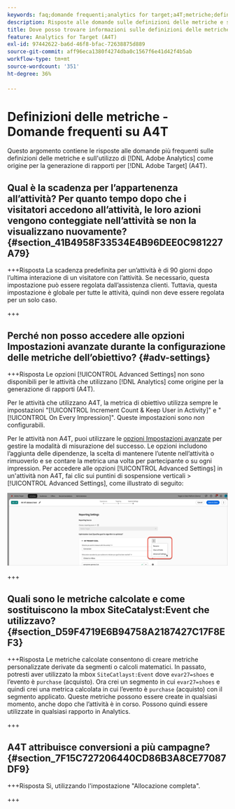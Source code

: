 ```yaml
---
keywords: faq;domande frequenti;analytics for target;a4T;metriche;definizioni metriche
description: Risposte alle domande sulle definizioni delle metriche e sull'utilizzo di Analytics per  [!DNL Target]  (A4T). A4T consente di utilizzare il reporting di Analytics con le attività di Adobe [!DNL Target] .
title: Dove posso trovare informazioni sulle definizioni delle metriche con A4T?
feature: Analytics for Target (A4T)
exl-id: 97442622-ba6d-46f8-bfac-72638875d889
source-git-commit: aff96eca1380f4274dba0c1567f6e41d42f4b5ab
workflow-type: tm+mt
source-wordcount: '351'
ht-degree: 36%

---
```


# Definizioni delle metriche - Domande frequenti su A4T

Questo argomento contiene le risposte alle domande più frequenti sulle definizioni delle metriche e sull&#39;utilizzo di [!DNL Adobe Analytics] come origine per la generazione di rapporti per [!DNL Adobe Target] (A4T).

## Qual è la scadenza per l’appartenenza all’attività? Per quanto tempo dopo che i visitatori accedono all’attività, le loro azioni vengono conteggiate nell’attività se non la visualizzano nuovamente? {#section_41B4958F33534E4B96DEE0C981227A79}

+++Risposta
La scadenza predefinita per un’attività è di 90 giorni dopo l’ultima interazione di un visitatore con l’attività. Se necessario, questa impostazione può essere regolata dall’assistenza clienti. Tuttavia, questa impostazione è globale per tutte le attività, quindi non deve essere regolata per un solo caso.

+++

## Perché non posso accedere alle opzioni Impostazioni avanzate durante la configurazione delle metriche dell’obiettivo? {#adv-settings}

+++Risposta
Le opzioni [!UICONTROL Advanced Settings] non sono disponibili per le attività che utilizzano [!DNL Analytics] come origine per la generazione di rapporti (A4T).

Per le attività che utilizzano A4T, la metrica di obiettivo utilizza sempre le impostazioni &quot;[!UICONTROL Increment Count & Keep User in Activity]&quot; e &quot;[!UICONTROL On Every Impression]&quot;. Queste impostazioni sono *non* configurabili.

Per le attività non A4T, puoi utilizzare le [opzioni Impostazioni avanzate](/help/main/c-activities/r-success-metrics/success-metrics.md#section_7CE95A2FA8F5438E936C365A6D43BC5B) per gestire la modalità di misurazione del successo. Le opzioni includono l’aggiunta delle dipendenze, la scelta di mantenere l’utente nell’attività o rimuoverlo e se contare la metrica una volta per partecipante o su ogni impression. Per accedere alle opzioni [!UICONTROL Advanced Settings] in un&#39;attività non A4T, fai clic sui puntini di sospensione verticali > [!UICONTROL Advanced Settings], come illustrato di seguito:

![Impostazioni avanzate](/help/main/c-activities/r-success-metrics/assets/advanced-settings.png)

+++

## Quali sono le metriche calcolate e come sostituiscono la mbox SiteCatalyst:Event che utilizzavo? {#section_D59F4719E6B94758A2187427C17F8EF3}

+++Risposta
Le metriche calcolate consentono di creare metriche personalizzate derivate da segmenti o calcoli matematici. In passato, potresti aver utilizzato la mbox `SiteCatlayst:Event` dove `evar27=shoes` e l’evento è `purchase` (acquisto). Ora crei un segmento in cui `evar27=shoes` e quindi crei una metrica calcolata in cui l’evento è `purchase` (acquisto) con il segmento applicato. Queste metriche possono essere create in qualsiasi momento, anche dopo che l’attività è in corso. Possono quindi essere utilizzate in qualsiasi rapporto in Analytics.

+++

## A4T attribuisce conversioni a più campagne? {#section_7F15C727206440CD86B3A8CE77087DF9}

+++Risposta
Sì, utilizzando l&#39;impostazione &quot;Allocazione completa&quot;.

+++
